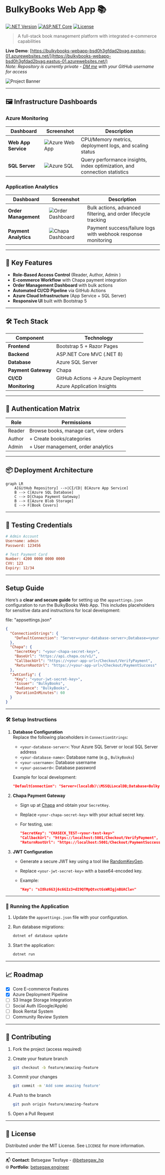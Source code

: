 # BulkyBooks Web App 📚

[![.NET Version](https://img.shields.io/badge/.NET-8.0-blue)](https://dotnet.microsoft.com/)
[![ASP.NET Core](https://img.shields.io/badge/ASP.NET_Core-MVC-green)](https://docs.microsoft.com/aspnet/core)
[![License](https://img.shields.io/badge/License-MIT-yellow)](https://opensource.org/licenses/MIT)

> A full-stack book management platform with integrated e-commerce capabilities

**Live Demo**: [https://bulkybooks-webapp-bsd0h3gfdad2bvag.eastus-01.azurewebsites.net/](https://bulkybooks-webapp-bsd0h3gfdad2bvag.eastus-01.azurewebsites.net/)  
*Note: Repository is currently private - [DM me](https://github.com/Betsegaw-hp) with your GitHub username for access*

![Project Banner](https://i.ibb.co/zWwYH56j/bulky-books-web-app-banner.png)

---

## 🖼️ Infrastructure Dashboards

### Azure Monitoring

| Dashboard                 | Screenshot                                                                 | Description                                                                 |
|---------------------------|----------------------------------------------------------------------------|-----------------------------------------------------------------------------|
| **Web App Service**       | ![Azure Web App](https://i.ibb.co/RpzPcxGz/bulkybooks-web-app.png)         | CPU/Memory metrics, deployment logs, and scaling status                    |
| **SQL Server**            | ![Azure SQL](https://i.ibb.co/V0SZ8wNC/bulkybooks-sql-server.png)          | Query performance insights, index optimization, and connection statistics  |

### Application Analytics

| Dashboard                     | Screenshot                                                                 | Description                                                                 |
|-------------------------------|----------------------------------------------------------------------------|-----------------------------------------------------------------------------|
| **Order Management**          | ![Order Dashboard](https://i.ibb.co/KxBhSX6y/bulky-books-web-app.png)      | Bulk actions, advanced filtering, and order lifecycle tracking             |
| **Payment Analytics**         | ![Chapa Dashboard](https://i.ibb.co/6LjxjHV/bulky-books-web-app-chapa-dahsoboard.png) | Payment success/failure logs with webhook response monitoring               |

---

## 🌟 Key Features

- **Role-Based Access Control** (Reader, Author, Admin )
- **E-commerce Workflow** with Chapa payment integration
- **Order Management Dashboard** with bulk actions
- **Automated CI/CD Pipeline** via GitHub Actions
- **Azure Cloud Infrastructure** (App Service + SQL Server)
- **Responsive UI** built with Bootstrap 5

---

## 🛠️ Tech Stack

| Component           | Technology                          |
|---------------------|-------------------------------------|
| **Frontend**        | Bootstrap 5 + Razor Pages          |
| **Backend**         | ASP.NET Core MVC (.NET 8)          |
| **Database**        | Azure SQL Server                   |
| **Payment Gateway** | Chapa                              |
| **CI/CD**           | GitHub Actions → Azure Deployment  |
| **Monitoring**      | Azure Application Insights         |

---

## 🔐 Authentication Matrix

| Role    | Permissions                                  |
|---------|---------------------------------------------|
| Reader  | Browse books, manage cart, view orders     |
| Author  | + Create books/categories                  |
| Admin   | + User management, order analytics         |

---

## 📦 Deployment Architecture

```mermaid
graph LR
    A[GitHub Repository] -->|CI/CD| B[Azure App Service]
    B --> C[Azure SQL Database]
    C --> D[Chapa Payment Gateway]
    B --> E[Azure Blob Storage]
    E --> F[Book Covers]
```

---

## 🧪 Testing Credentials

```ini
# Admin Account
Username: admin
Password: 123456

# Test Payment Card
Number: 4200 0000 0000 0000
CVV: 123
Expiry: 12/34
```

---

## Setup Guide

Here’s a **clear and secure guide** for setting up the `appsettings.json` configuration to run the BulkyBooks Web App. This includes placeholders for sensitive data and instructions for local development:

file: "appsettings.json"
```json
{
  "ConnectionStrings": {
    "DefaultConnection": "Server=<your-database-server>;Database=<your-database-name>;User ID=<your-username>;Password=<your-password>;Encrypt=True;TrustServerCertificate=False;Connection Timeout=30;"
  },
  "Chapa": {
    "SecretKey": "<your-chapa-secret-key>",
    "BaseUrl": "https://api.chapa.co/v1/",
    "CallbackUrl": "https://<your-app-url>/Checkout/VerifyPayment",
    "ReturnRootUrl": "https://<your-app-url>/Checkout/PaymentSuccess"
  },
  "JwtConfig": {
    "Key": "<your-jwt-secret-key>",
    "Issuer": "BulkyBooks",
    "Audience": "BulkyBooks",
    "DurationInMinutes": 60
  }
}
```

---

### 🛠️ **Setup Instructions**

1. **Database Configuration**  
   Replace the following placeholders in `ConnectionStrings`:  
   - `<your-database-server>`: Your Azure SQL Server or local SQL Server address  
   - `<your-database-name>`: Database name (e.g., `BulkyBooks`)  
   - `<your-username>`: Database username  
   - `<your-password>`: Database password  

   Example for local development:

   ```json
   "DefaultConnection": "Server=(localdb)\\MSSQLLocalDB;Database=BulkyBooks;Trusted_Connection=True;MultipleActiveResultSets=true"
   ```

2. **Chapa Payment Gateway**  
   - Sign up at [Chapa](https://chapa.co) and obtain your `SecretKey`.  
   - Replace `<your-chapa-secret-key>` with your actual secret key.  
   - For testing, use:  

     ```json
     "SecretKey": "CHASECK_TEST-<your-test-key>"
     "CallbackUrl": "https://localhost:5001/Checkout/VerifyPayment",
     "ReturnRootUrl": "https://localhost:5001/Checkout/PaymentSuccess"
     ```

3. **JWT Configuration**  
   - Generate a secure JWT key using a tool like [RandomKeyGen](https://randomkeygen.com/).  
   - Replace `<your-jwt-secret-key>` with a base64-encoded key.  
   - Example:  

     ```json
     "Key": "sI8hz6G3j6c6GIz3+dI9QTMpQtvctGsWRIgjnBUAClw="
     ```

---

### 🚀 **Running the Application**

1. Update the `appsettings.json` file with your configuration.  
2. Run database migrations:  

   ```bash
   dotnet ef database update
   ```

3. Start the application:  

   ```bash
   dotnet run
   ```

---

## 📈 Roadmap

- [x] Core E-commerce Features
- [x] Azure Deployment Pipeline
- [ ] S3 Image Storage Integration
- [ ] Social Auth (Google/Apple)
- [ ] Book Rental System
- [ ] Community Review System

---

## 🤝 Contributing

1. Fork the project (access required)
2. Create your feature branch

    ```bash
    git checkout -b feature/amazing-feature
    ```

3. Commit your changes

    ```bash
    git commit -m 'Add some amazing feature'
    ```

4. Push to the branch

    ```bash
    git push origin feature/amazing-feature
    ```

5. Open a Pull Request

---

## 📄 License

Distributed under the MIT License. See `LICENSE` for more information.

---

📬 **Contact**: Betsegaw Tesfaye - [@betsegaw_hp](https://twitter.com/betsegaw_hp)  
🌐 **Portfolio**: [betsegaw.engineer](https://betsegaw.engineer)
